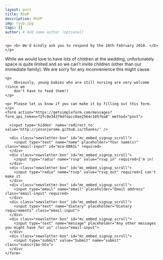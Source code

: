 ```yaml
---
layout: post
title: RSVP
description: RSVP
img: rsvp.jpg
tags: []
author: # Add name author (optional)
---
```


<div class="newsletter" id="mc_embed_signup">


    
    <p> <b> We'd kindly ask you to respond by the 28th February 2018. </b> </p>

   <div class="wrapper">
    <p> While we would love to have lots of children at the wedding, unfortunately
        space is quite limited and so we can't invite children (other than our immediate family).
        We are sorry for any inconvenience this might cause.
    </p>

    <p>
        Obviously, young babies who are still nursing are very welcome (since we 
        don't have to feed them!)
    </p>
  </div>
  <div class="form-container">

    <p> Please let us know if you can make it by filling out this form.</p>
    <form action="https://getsimpleform.com/messages?form_api_token=f2fc9e34379dfdacc0ae2564c1857ba8" method="post">
        
      <input type='hidden' name='redirect_to' value='http://jessnjerome.github.io/thanks/' />

      <div class="newsletter-box" id="mc_embed_signup_scroll">
        <input type="text" name="name" placeholder="Your name(s)" class="email-input" id="mce-EMAIL" required>
      </div>
      <div class="newsletter-box" id="mc_embed_signup_scroll">
        <input type="radio" name="rsvp" value="rsvp_in" required>I'm in!
      </div>
      <div class="newsletter-box" id="mc_embed_signup_scroll">
        <input type="radio" name="rsvp" value="rsvp_out" required>I can't make it
      </div>
      <div class="newsletter-box" id="mc_embed_signup_scroll">
        <input type="email" name="email" placeholder="Email address" class="email-input" required>
      </div>
      <div class="newsletter-box" id="mc_embed_signup_scroll">
        <input type="text" name="dietary" placeholder="Dietary requirements" class="email-input">
      </div>
      <div class="newsletter-box" id="mc_embed_signup_scroll">
        <input type="text" name="message" placeholder="Any other messages you might have for us" class="email-input">
      </div>
      <div class="newsletter-box" id="mc_embed_signup_scroll">
        <input type="submit" value="Submit" name="submit" class="subscribe-btn">
      </div>
    </form>
  </div>
</div> 

